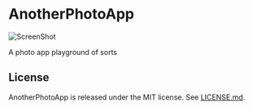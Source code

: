 AnotherPhotoApp
===============

![ScreenShot](https://www.dropbox.com/s/hgi5rnwcsegd0ev/apa_screen1.png)

A photo app playground of sorts

## License

AnotherPhotoApp is released under the MIT license. See
[LICENSE.md](https://github.com/mikebob/AnotherPhotoApp/blob/master/LICENSE.md).